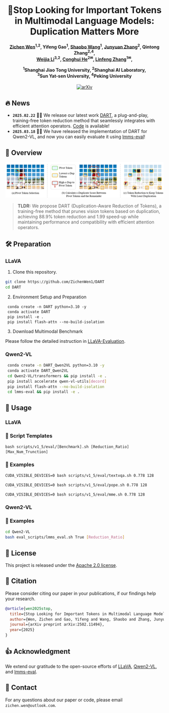 <div align="center">
  <h1 style="display: inline-block; margin: 0;">🚀Stop Looking for Important Tokens in Multimodal Language Models: Duplication Matters More</h1>
</div>

<h4 align="center"> 

[Zichen Wen](https://scholar.google.com/citations?user=N-aPFvEAAAAJ&hl=zh-CN)<sup>1,2</sup>,
Yifeng Gao<sup>1</sup>,
[Shaobo Wang](https://gszfwsb.github.io/)<sup>1</sup>,
[Junyuan Zhang](https://scholar.google.com/citations?user=uwwqEg8AAAAJ&hl=en)<sup>2</sup>,
Qintong Zhang<sup>2,4</sup>, <br>
[Weijia Li](https://liweijia.github.io/)<sup>3,2</sup>,
[Conghui He](https://conghui.github.io/)<sup>2✉</sup>,
[Linfeng Zhang](http://www.zhanglinfeng.tech/)<sup>1✉</sup>,


<sup>1</sup>Shanghai Jiao Tong University, <sup>2</sup>Shanghai AI Laboratory, <br>
<sup>3</sup>Sun Yat-sen University, <sup>4</sup>Peking University

</h4>

<div align="center">

[![arXiv](https://img.shields.io/badge/Arxiv-2502.11494-AD1C18.svg?logo=arXiv)](https://arxiv.org/pdf/2502.11494) 
</div>

## 🔥 News
* **`2025.02.22`** 🤗🤗 We release our latest work [DART](https://arxiv.org/pdf/2502.11494), a plug-and-play, training-free token reduction method that seamlessly integrates with efficient attention operators. [Code](https://github.com/ZichenWen1/DART) is available!
* **`2025.03.18`** 🤗🤗 We have released the implementation of DART for Qwen2-VL, and now you can easily evaluate it using [lmms-eval](https://github.com/EvolvingLMMs-Lab/lmms-eval)!


## 👀 Overview
<p align='center'>
<img src='./images/overview.png' alt='mask' width='1000px'>
</p>

> **TLDR:** We propose DART (Duplication-Aware Reduction of Tokens), a training-free method that prunes vision tokens based on duplication, achieving 88.9% token reduction and 1.99
 speed-up while maintaining performance and compatibility with efficient attention operators.

## 🛠 Preparation
### LLaVA
1. Clone this repository.

```bash
git clone https://github.com/ZichenWen1/DART
cd DART
```

2. Environment Setup and Preparation

```Shell
 conda create -n DART python=3.10 -y
 conda activate DART
 pip install -e .
 pip install flash-attn --no-build-isolation
```

3. Download Multimodal Benchmark

Please follow the detailed instruction in [LLaVA-Evaluation](https://github.com/haotian-liu/LLaVA/blob/main/docs/Evaluation.md).

### Qwen2-VL
```bash
 conda create -n DART_Qwen2VL python=3.10 -y
 conda activate DART_Qwen2VL
 cd Qwen2-VL/transformers && pip install -e .
 pip install accelerate qwen-vl-utils[decord]
 pip install flash-attn --no-build-isolation
 cd lmms-eval && pip install -e .
```

## 🎯 Usage
### LLaVA
### 📖 Script Templates
```shell
bash scripts/v1_5/eval/[Benchmark].sh [Reduction_Ratio] [Max_Num_Trunction]
```

### 🐝 Examples
```Shell
CUDA_VISIBLE_DEVICES=0 bash scripts/v1_5/eval/textvqa.sh 0.778 128
```

```Shell
CUDA_VISIBLE_DEVICES=0 bash scripts/v1_5/eval/pope.sh 0.778 128
```

```Shell
CUDA_VISIBLE_DEVICES=0 bash scripts/v1_5/eval/mme.sh 0.778 128
```

### Qwen2-VL
### 🐝 Examples
```bash
cd Qwen2-VL
bash eval_scripts/lmms_eval.sh True [Reduction_Ratio]
```


## 🔑 License

This project is released under the [Apache 2.0 license](LICENSE).

## 📌 Citation

Please consider citing our paper in your publications, if our findings help your research.
```bibtex
@article{wen2025stop,
  title={Stop Looking for Important Tokens in Multimodal Language Models: Duplication Matters More},
  author={Wen, Zichen and Gao, Yifeng and Wang, Shaobo and Zhang, Junyuan and Zhang, Qintong and Li, Weijia and He, Conghui and Zhang, Linfeng},
  journal={arXiv preprint arXiv:2502.11494},
  year={2025}
}
```


## 👍 Acknowledgment
We extend our gratitude to the open-source efforts of [LLaVA](https://github.com/haotian-liu/LLaVA), [Qwen2-VL](https://github.com/QwenLM/Qwen2-VL), and [lmms-eval](https://github.com/EvolvingLMMs-Lab/lmms-eval).



## 📩 Contact
For any questions about our paper or code, please email `zichen.wen@outlook.com`.

